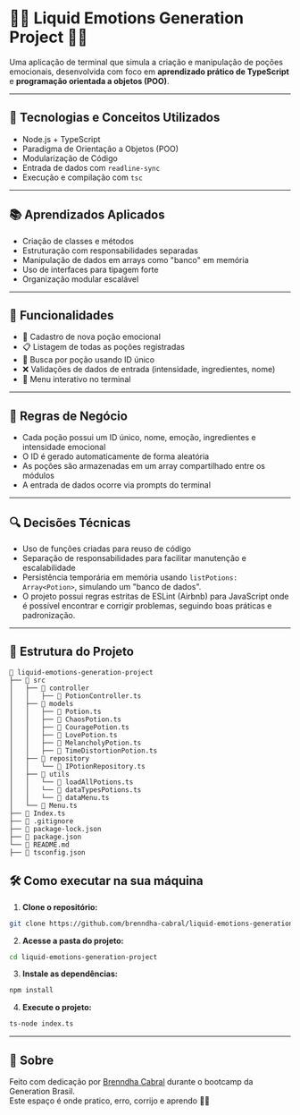 # 🏺🔮 Liquid Emotions Generation Project 🔮🏺

Uma aplicação de terminal que simula a criação e manipulação de poções emocionais, desenvolvida com foco em **aprendizado prático de TypeScript** e **programação orientada a objetos (POO)**.

---

## 🔧 Tecnologias e Conceitos Utilizados

- Node.js + TypeScript
- Paradigma de Orientação a Objetos (POO)
- Modularização de Código
- Entrada de dados com `readline-sync`
- Execução e compilação com `tsc`

---

## 📚 Aprendizados Aplicados

- Criação de classes e métodos
- Estruturação com responsabilidades separadas
- Manipulação de dados em arrays como "banco" em memória
- Uso de interfaces para tipagem forte
- Organização modular escalável

---

## 🚀 Funcionalidades

- 📌 Cadastro de nova poção emocional
- 📋 Listagem de todas as poções registradas
- 🔎 Busca por poção usando ID único
- ❌ Validações de dados de entrada (intensidade, ingredientes, nome)
- 🔁 Menu interativo no terminal

---

## 🧠 Regras de Negócio

- Cada poção possui um ID único, nome, emoção, ingredientes e intensidade emocional
- O ID é gerado automaticamente de forma aleatória
- As poções são armazenadas em um array compartilhado entre os módulos
- A entrada de dados ocorre via prompts do terminal

---

## 🔍 Decisões Técnicas

- Uso de funções criadas para reuso de código
- Separação de responsabilidades para facilitar manutenção e escalabilidade
- Persistência temporária em memória usando `listPotions: Array<Potion>`, simulando um "banco de dados".
- O projeto possui regras estritas de ESLint (Airbnb) para JavaScript onde é possível encontrar e corrigir problemas, seguindo boas práticas e padronização.



---

## 📁 Estrutura do Projeto

```plaintext
📁 liquid-emotions-generation-project
├── 📁 src
│   ├── 📁 controller
│   │   ├── 📄 PotionController.ts
│   ├── 📁 models
│   │   ├── 📄 Potion.ts
│   │   ├── 📄 ChaosPotion.ts
│   │   ├── 📄 CouragePotion.ts
│   │   ├── 📄 LovePotion.ts
│   │   ├── 📄 MelancholyPotion.ts
│   │   ├── 📄 TimeDistortionPotion.ts
│   ├── 📁 repository
│   │   └── 📄 IPotionRepository.ts
│   ├── 📁 utils
│   │   └── 📄 loadAllPotions.ts
│   │   └── 📄 dataTypesPotions.ts
│   │   └── 📄 dataMenu.ts
│   └── 📄 Menu.ts
├── 📄 Index.ts
├── 📄 .gitignore
├── 📄 package-lock.json
├── 📄 package.json
└── 📄 README.md
├── 📄 tsconfig.json
```

## 🛠️ Como executar na sua máquina

1. **Clone o repositório:**

```bash
git clone https://github.com/brenndha-cabral/liquid-emotions-generation-project.git
````

2. **Acesse a pasta do projeto:**

```bash
cd liquid-emotions-generation-project
```

3. **Instale as dependências:**

```bash
npm install
```

4. **Execute o projeto:**

```bash
ts-node index.ts
```
---

## 📌 Sobre

Feito com dedicação por [Brenndha Cabral](https://www.linkedin.com/in/brenndhacabral/) durante o bootcamp da Generation Brasil.  
Este espaço é onde pratico, erro, corrijo e aprendo 💪✨

